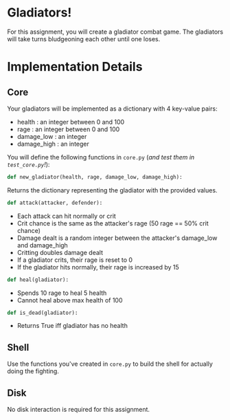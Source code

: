 # Gladiators!

For this assignment, you will create a gladiator combat game.
The gladiators will take turns bludgeoning each other until one loses.

# Implementation Details

## Core

Your gladiators will be implemented as a dictionary with 4 key-value pairs:

- health : an integer between 0 and 100
- rage : an integer between 0 and 100
- damage_low : an integer
- damage_high : an integer

You will define the following functions in `core.py` (*and test them in `test_core.py`!*):

```python
def new_gladiator(health, rage, damage_low, damage_high):
```

Returns the dictionary representing the gladiator with the provided values.

```python
def attack(attacker, defender):
```

- Each attack can hit normally or crit
- Crit chance is the same as the attacker's rage (50 rage == 50% crit chance)
- Damage dealt is a random integer between the attacker's damage\_low and damage\_high
- Critting doubles damage dealt
- If a gladiator crits, their rage is reset to 0
- If the gladiator hits normally, their rage is increased by 15

```python
def heal(gladiator):
```

- Spends 10 rage to heal 5 health
- Cannot heal above max health of 100

```python
def is_dead(gladiator):
```

- Returns True iff gladiator has no health

## Shell

Use the functions you've created in `core.py` to build the shell for actually doing the fighting.

## Disk

No disk interaction is required for this assignment.
